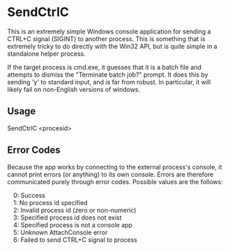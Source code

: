 # SendCtrlC

This is an extremely simple Windows console application for sending
a CTRL+C signal (SIGINT) to another process. This is something that is
extremely tricky to do directly with the Win32 API, but is quite simple
in a standalone helper process.

If the target process is cmd.exe, it guesses that it is a batch file
and attempts to dismiss the "Terminate batch job?" prompt. It does
this by sending 'y' to standard input, and is far from robust. In
particular, it will likely fail on non-English versions of windows.

## Usage

SendCtrlC &lt;procesid&gt;

## Error Codes

Because the app works by connecting to the external process's console,
it cannot print errors (or anything) to its own console. Errors are
therefore communicated purely through error codes. Possible values are
the follows:

&emsp;0: Success  
&emsp;1: No process id specified  
&emsp;2: Invalid process id (zero or non-numeric)  
&emsp;3: Specified process id does not exist  
&emsp;4: Specified process is not a console app  
&emsp;5: Unknown AttachConsole error  
&emsp;6: Failed to send CTRL+C signal to process  

